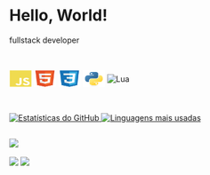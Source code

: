 # Hello, World!

fullstack developer

##

<div style="display: inline_block"><br>
  <img align="center" alt="Js" height="30" width="40" src="https://raw.githubusercontent.com/devicons/devicon/master/icons/javascript/javascript-plain.svg">
  <img align="center" alt="HTML" height="30" width="40" src="https://raw.githubusercontent.com/devicons/devicon/master/icons/html5/html5-original.svg">
  <img align="center" alt="CSS" height="30" width="40" src="https://raw.githubusercontent.com/devicons/devicon/master/icons/css3/css3-original.svg">
  <img align="center" alt="Python" height="30" width="40" src="https://raw.githubusercontent.com/devicons/devicon/master/icons/python/python-original.svg">
  <img align="center" alt="Lua" height="35" width="35" src="https://pics.freeicons.io/uploads/icons/png/3500035511551941187-512.png">
</div>

##

<div style="display: inline_block"><br>
  <a href="https://github.com/SynthX7">
    <img height="150em" src="https://github-readme-stats.vercel.app/api?username=synthx7&show_icons=true&theme=dark" alt="Estatísticas do GitHub">
    <img height="150em" src="https://github-readme-stats.vercel.app/api/top-langs/?username=synthx7&layout=compact&theme=dark" alt="Linguagens mais usadas">
  </a>
</div>

##

<div> 
    <a href="https://www.instagram.com/synthx_7/" target="_blank"><img src="https://img.shields.io/badge/-Instagram-%23E4405F?style=for-the-badge&logo=instagram&logoColor=white" target="_blank"></a>
 
 <a href="https://discord.gg/z9eCKkH84n" target="_blank"><img src="https://img.shields.io/badge/Discord-7289DA?style=for-the-badge&logo=discord&logoColor=white" target="_blank"></a> 
  <a href = "mailto:rafael.antonio.200923@gmail.com"><img src="https://img.shields.io/badge/-Gmail-%23333?style=for-the-badge&logo=gmail&logoColor=white" target="_blank"></a>
 </div>
